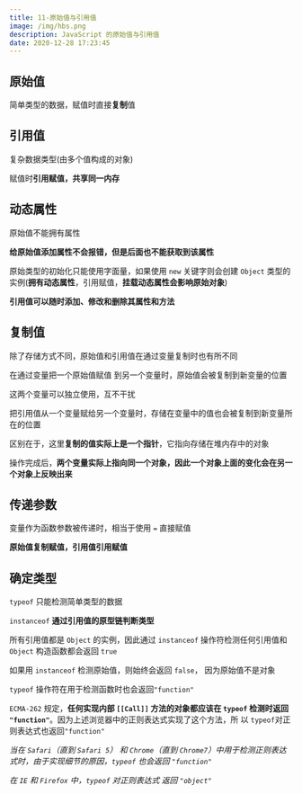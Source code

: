 ```yaml
---
title: 11-原始值与引用值
image: /img/hbs.png
description: JavaScript 的原始值与引用值
date: 2020-12-28 17:23:45
---
```


## 原始值

简单类型的数据，赋值时直接**复制**值

## 引用值

复杂数据类型(由多个值构成的对象)

赋值时**引用赋值，共享同一内存**

## 动态属性

原始值不能拥有属性

**给原始值添加属性不会报错，但是后面也不能获取到该属性**

原始类型的初始化只能使用字面量，如果使用 `new` 关键字则会创建 `Object` 类型的实例(**拥有动态属性**，引用赋值，**挂载动态属性会影响原始对象**)

**引用值可以随时添加、修改和删除其属性和方法**

## 复制值

除了存储方式不同，原始值和引用值在通过变量复制时也有所不同

在通过变量把一个原始值赋值 到另一个变量时，原始值会被复制到新变量的位置

这两个变量可以独立使用，互不干扰

把引用值从一个变量赋给另一个变量时，存储在变量中的值也会被复制到新变量所在的位置

区别在于，这里**复制的值实际上是一个指针**，它指向存储在堆内存中的对象

操作完成后，**两个变量实际上指向同一个对象，因此一个对象上面的变化会在另一个对象上反映出来**

## 传递参数

变量作为函数参数被传递时，相当于使用 `=` 直接赋值

**原始值复制赋值，引用值引用赋值**

## 确定类型

`typeof` 只能检测简单类型的数据

`instanceof` **通过引用值的原型链判断类型**

所有引用值都是 `Object` 的实例，因此通过 `instanceof` 操作符检测任何引用值和 `Object` 构造函数都会返回 `true`

如果用 `instanceof` 检测原始值，则始终会返回 `false`， 因为原始值不是对象

`typeof` 操作符在用于检测函数时也会返回`"function"`


`ECMA-262` 规定，**任何实现内部 `[[Call]]` 方法的对象都应该在 `typeof` 检测时返回 `"function"`**。因为上述浏览器中的正则表达式实现了这个方法，所 以 `typeof`对正则表达式也返回`"function"`

*当在 `Safari`（直到 `Safari 5`） 和 `Chrome`（直到 `Chrome7`）中用于检测正则表达式时，由于实现细节的原因，`typeof` 也会返回 `"function"`*

*在 `IE` 和 `Firefox` 中，`typeof` 对正则表达式 返回 `"object"`*
